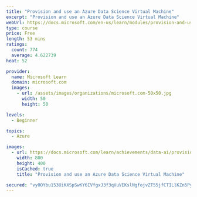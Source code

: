 ```yaml
---
title: "Provision and use an Azure Data Science Virtual Machine"
excerpt: "Provision and use an Azure Data Science Virtual Machine"
webUrl: https://docs.microsoft.com/en-us/learn/modules/provision-and-use-azure-dsvm/
type: course
price: Free
length: 53 mins
ratings:
  count: 774
  average: 4.622739
heat: 52

provider:
  name: Microsoft Learn
  domain: microsoft.com
  images:
    - url: /assets/images/organizations/microsoft.com-50x50.jpg
      width: 50
      height: 50

levels:
  - Beginner

topics:
  - Azure

images:
  - url: https://docs.microsoft.com/learn/achievements/data-ai/provision-and-use-azure-dsvm-badge-social.png
    width: 800
    height: 400
    isCached: true
    title: "Provision and use an Azure Data Science Virtual Machine"

secured: "vy0OYbu153UiKXSpSwKY6IVfgxJ3f3qVuVEKslNgfojvZT55jfCTILlKZn5Py0eUOsOUT8qJE/fm99+UaNgOeBCASO9DkoE+bdaNrZQmu+Saq5w3+nyoDlwbHM3pUCf/TCMp3tgEVa/ajmX8Ls8PeLShR8eyICE5XDq1uah/WZ6odJcmi3I5PnNNIy7DMrirRMYVDF1IXdVWQD7Jm+HbfpO4VfJRn38P3JTWwCavI5Z4TT2zVk+ayWkB5Oj7XCnFXXkvmYGE3gTZRAPXcnIFiNZ7aUjbQtItOlmGB4/5RA9gT0iHTk/in1hfQIC40M4B6pCOrrl0npFoo3Z75znPdTMJ8BX5+VZNXdpTQkcgyiVfgkUbnl+ge2dh9Ozzd89S4QRzFKNy9FNGEMplIs7smA==;TGO5n0dXAbY+SjeVBf8vHQ=="
---
```


